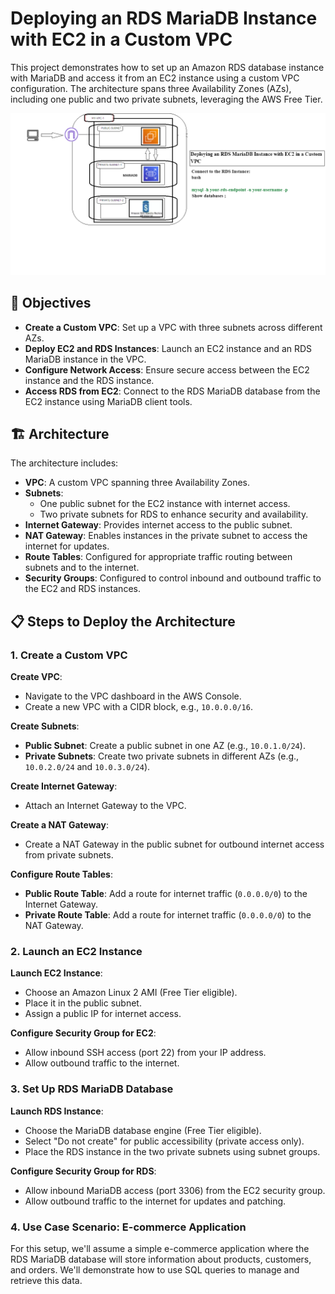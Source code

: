 # Deploying an RDS MariaDB Instance with EC2 in a Custom VPC

This project demonstrates how to set up an Amazon RDS database instance with MariaDB and access it from an EC2 instance using a custom VPC configuration. The architecture spans three Availability Zones (AZs), including one public and two private subnets, leveraging the AWS Free Tier.

![Architecture Topology](topology.png)

## 🎯 Objectives

- **Create a Custom VPC**: Set up a VPC with three subnets across different AZs.
- **Deploy EC2 and RDS Instances**: Launch an EC2 instance and an RDS MariaDB instance in the VPC.
- **Configure Network Access**: Ensure secure access between the EC2 instance and the RDS instance.
- **Access RDS from EC2**: Connect to the RDS MariaDB database from the EC2 instance using MariaDB client tools.

## 🏗 Architecture

The architecture includes:

- **VPC**: A custom VPC spanning three Availability Zones.
- **Subnets**:
  - One public subnet for the EC2 instance with internet access.
  - Two private subnets for RDS to enhance security and availability.
- **Internet Gateway**: Provides internet access to the public subnet.
- **NAT Gateway**: Enables instances in the private subnet to access the internet for updates.
- **Route Tables**: Configured for appropriate traffic routing between subnets and to the internet.
- **Security Groups**: Configured to control inbound and outbound traffic to the EC2 and RDS instances.

## 📋 Steps to Deploy the Architecture

### 1. Create a Custom VPC

**Create VPC**:

- Navigate to the VPC dashboard in the AWS Console.
- Create a new VPC with a CIDR block, e.g., `10.0.0.0/16`.

**Create Subnets**:

- **Public Subnet**: Create a public subnet in one AZ (e.g., `10.0.1.0/24`).
- **Private Subnets**: Create two private subnets in different AZs (e.g., `10.0.2.0/24` and `10.0.3.0/24`).

**Create Internet Gateway**:

- Attach an Internet Gateway to the VPC.

**Create a NAT Gateway**:

- Create a NAT Gateway in the public subnet for outbound internet access from private subnets.

**Configure Route Tables**:

- **Public Route Table**: Add a route for internet traffic (`0.0.0.0/0`) to the Internet Gateway.
- **Private Route Table**: Add a route for internet traffic (`0.0.0.0/0`) to the NAT Gateway.

### 2. Launch an EC2 Instance

**Launch EC2 Instance**:

- Choose an Amazon Linux 2 AMI (Free Tier eligible).
- Place it in the public subnet.
- Assign a public IP for internet access.

**Configure Security Group for EC2**:

- Allow inbound SSH access (port 22) from your IP address.
- Allow outbound traffic to the internet.

### 3. Set Up RDS MariaDB Database

**Launch RDS Instance**:

- Choose the MariaDB database engine (Free Tier eligible).
- Select "Do not create" for public accessibility (private access only).
- Place the RDS instance in the two private subnets using subnet groups.

**Configure Security Group for RDS**:

- Allow inbound MariaDB access (port 3306) from the EC2 security group.
- Allow outbound traffic to the internet for updates and patching.

### 4. Use Case Scenario: E-commerce Application

For this setup, we'll assume a simple e-commerce application where the RDS MariaDB database will store information about products, customers, and orders. We'll demonstrate how to use SQL queries to manage and retrieve this data.

